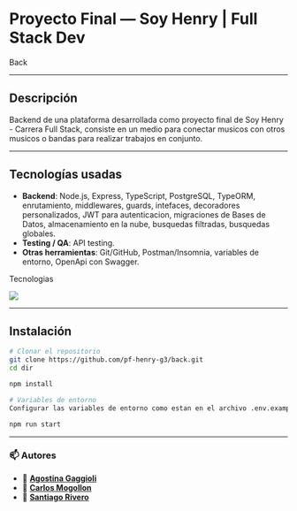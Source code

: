# Proyecto Final — Soy Henry | Full Stack Dev 
Back

---

## Descripción  
Backend de una plataforma desarrollada como proyecto final de Soy Henry - Carrera Full Stack, consiste en un medio para conectar musicos con otros musicos o bandas para realizar trabajos en conjunto.

---

## Tecnologías usadas

- **Backend**: Node.js, Express, TypeScript, PostgreSQL, TypeORM, enrutamiento, middlewares, guards, intefaces, decoradores personalizados, JWT para autenticacion, migraciones de Bases de Datos, almacenamiento en la nube, busquedas filtradas, busquedas globales.
- **Testing / QA**: API testing.
- **Otras herramientas**: Git/GitHub, Postman/Insomnia, variables de entorno, OpenApi con Swagger.

<p align="center">
  <p>Tecnologias</p>
  <a href="https://skillicons.dev">
    <img src="https://skillicons.dev/icons?i=git,github,js,nestjs,nodejs,npm,ts,postgres,postman,vscode," />
  </a>
</p>

---

## Instalación

```bash
# Clonar el repositorio
git clone https://github.com/pf-henry-g3/back.git
cd dir

npm install

# Variables de entorno
Configurar las variables de entorno como estan en el archivo .env.example para lograr la conexion a la base de datos y al almacenamiento en la nube

npm run start
```

---

### 📫 Autores
- 💼 [**Agostina Gaggioli**](https://www.linkedin.com/in/agostina-gaggioli-4495ba234/)
- 💼 [**Carlos Mogollon**](https://www.linkedin.com/in/carlosmogollon-it/)
- 💼 [**Santiago Rivero**](https://www.linkedin.com/in/santriv06/)

